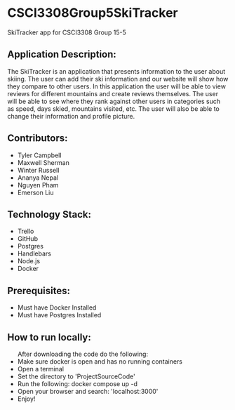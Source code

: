 # CSCI3308Group5SkiTracker
SkiTracker app for CSCI3308 Group 15-5
<h2>Application Description:</h2>
The SkiTracker is an application that presents information to the user about skiing. The user can add their ski information and our website will show how they compare to other users. In this application the user will be able to view reviews for different mountains and create reviews themselves. The user will be able to see where they rank against other users in categories such as speed, days skied, mountains visited, etc. The user will also be able to change their information and profile picture.  
<h2>Contributors:</h2>
<ul>
  <li>Tyler Campbell</li>
  <li>Maxwell Sherman</li>
  <li>Winter Russell</li>
  <li>Ananya Nepal</li>
  <li>Nguyen Pham</li>
  <li>Emerson Liu</li>
</ul>
<h2>Technology Stack:</h2>
<ul>
  <li>Trello</li>
  <li>GitHub</li>
  <li>Postgres</li>
  <li>Handlebars</li>
  <li>Node.js</li>
  <li>Docker</li>
</ul>
<h2>Prerequisites:</h2>
<ul>
  <li>Must have Docker Installed</li>
  <li>Must have Postgres Installed</li>
</ul>
<h2>How to run locally: </h2>
<ul>
After downloading the code do the following:
  <li>Make sure docker is open and has no running containers</li>
  <li>Open a terminal</li>
  <li>Set the directory to 'ProjectSourceCode'</li>
  <li>Run the following: docker compose up -d</li>
  <li>Open your browser and search: 'localhost:3000'</li>
  <li>Enjoy!</li>
</ul>
